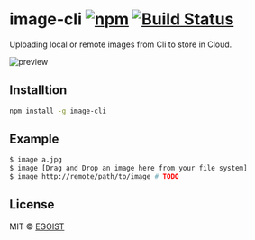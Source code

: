 # image-cli [![npm](https://img.shields.io/npm/v/image-cli.svg)](https://www.npmjs.com/package/image-cli) [![Build Status](https://travis-ci.org/egoist/image-cli.svg?branch=master)](https://travis-ci.org/egoist/image-cli)

Uploading local or remote images from Cli to store in Cloud.

![preview](https://ooo.0o0.ooo/2016/03/13/56e57b6b4c34a.gif)

## Installtion

```bash
npm install -g image-cli
```

## Example

```bash
$ image a.jpg
$ image [Drag and Drop an image here from your file system]
$ image http://remote/path/to/image # TODO
```

## License

MIT &copy; [EGOIST](https://github.com/egoist)

